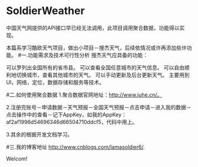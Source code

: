 # SoldierWeather
中国天气网提供的API接口早已经无法调用，此项目调用聚合数据，功能得以实现。

本篇系学习酷欧天气项目，做出小项目－搜杰天气，后续依情况或许再添加些许功能。
#一.功能需求及技术可行性分析
搜杰天气应具备的功能：

可以罗列出全国所有的省市县。
可以查看全国任意城市的天气信息。
可以自由顺利地切换城市，查看其他城市的天气。
可以手动更新及后台更新天气。
主要用到UI，网络，定位，数据存储和服务等技术。

#二.如何使用聚合数据
1.聚合数据官网地址：http://www.juhe.cn/。

2.注册完账号－申请数据－天气预报－全国天气预报－点击申请－进入我的数据－点击操作中的查看－记下AppKey，如我的AppKey：af2af1996d54696346d66504710ddcf5，代码中用上。

3.其余的根据开发文档学习。

#三.我的博客地址
<http://www.cnblogs.com/Iamasoldier6/>.

Welcom!

